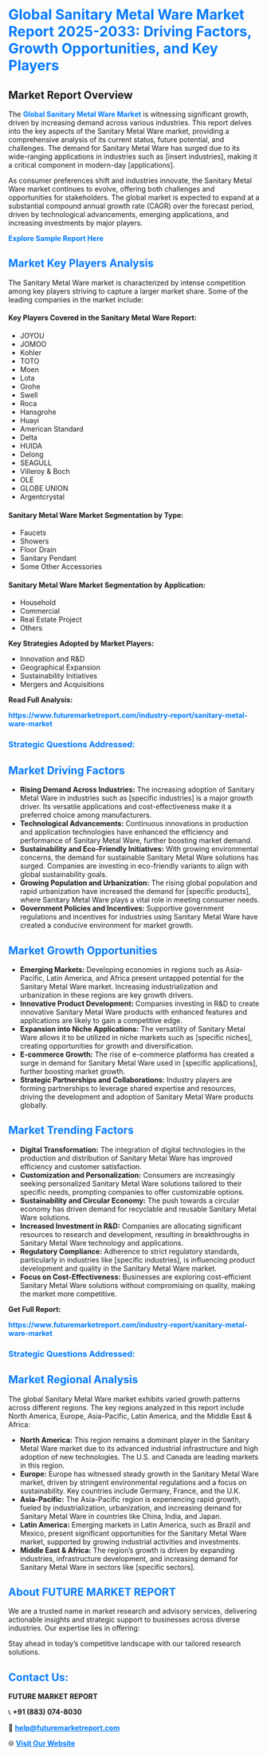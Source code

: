 <h1 style="color: #007BFF;">Global Sanitary Metal Ware Market Report 2025-2033: Driving Factors, Growth Opportunities, and Key Players</h1>

<section id="overview">
<h2>Market Report Overview</h2>
<p>The <a href="https://www.futuremarketreport.com/industry-report/sanitary-metal-ware-market" style="color: #007BFF; text-decoration: none;"><strong>Global Sanitary Metal Ware Market</strong></a> is witnessing significant growth, driven by increasing demand across various industries. This report delves into the key aspects of the Sanitary Metal Ware market, providing a comprehensive analysis of its current status, future potential, and challenges. The demand for Sanitary Metal Ware has surged due to its wide-ranging applications in industries such as [insert industries], making it a critical component in modern-day [applications].</p>
<p>As consumer preferences shift and industries innovate, the Sanitary Metal Ware market continues to evolve, offering both challenges and opportunities for stakeholders. The global market is expected to expand at a substantial compound annual growth rate (CAGR) over the forecast period, driven by technological advancements, emerging applications, and increasing investments by major players.</p>
</section>

<section id="overview">
<p><a href="https://www.futuremarketreport.com/request-sample/reportId=88599" style="color: #007BFF; text-decoration: none;"><strong>Explore Sample Report Here</strong></a></p>
</section>

<section id="key-players">
<h2 style="color: #007BFF;">Market Key Players Analysis</h2>
<p>The Sanitary Metal Ware market is characterized by intense competition among key players striving to capture a larger market share. Some of the leading companies in the market include:</p>
<h4>Key Players Covered in the Sanitary Metal Ware Report:</h4>
<ul><li>JOYOU</li><li>JOMOO</li><li>Kohler</li><li>TOTO</li><li>Moen</li><li>Lota</li><li>Grohe</li><li>Swell</li><li>Roca</li><li>Hansgrohe</li><li>Huayi</li><li>American Standard</li><li>Delta</li><li>HUIDA</li><li>Delong</li><li>SEAGULL</li><li>Villeroy &amp; Boch</li><li>OLE</li><li>GLOBE UNION</li><li>Argentcrystal</li></ul>
<h4>Sanitary Metal Ware Market Segmentation by Type:</h4>
<ul><li>Faucets</li><li>Showers</li><li>Floor Drain</li><li>Sanitary Pendant</li><li>Some Other Accessories</li></ul>

<h4>Sanitary Metal Ware Market Segmentation by Application:</h4>
<ul><li>Household</li><li>Commercial</li><li>Real Estate Project</li><li>Others</li></ul>
<p><strong>Key Strategies Adopted by Market Players:</strong></p>
<ul>
<li>Innovation and R&D</li>
<li>Geographical Expansion</li>
<li>Sustainability Initiatives</li>
<li>Mergers and Acquisitions</li>
</ul>
</section>

<section>
<p><strong>Read Full Analysis: </strong></p><a href="https://www.futuremarketreport.com/industry-report/sanitary-metal-ware-market" style="color: #007BFF; text-decoration: none;"><strong>https://www.futuremarketreport.com/industry-report/sanitary-metal-ware-market</strong></a>
<h3 style="color: #007BFF;">Strategic Questions Addressed:</h3>
</section>

<section id="driving-factors">
<h2 style="color: #007BFF;">Market Driving Factors</h2>
<ul>
<li><strong>Rising Demand Across Industries:</strong> The increasing adoption of Sanitary Metal Ware in industries such as [specific industries] is a major growth driver. Its versatile applications and cost-effectiveness make it a preferred choice among manufacturers.</li>
<li><strong>Technological Advancements:</strong> Continuous innovations in production and application technologies have enhanced the efficiency and performance of Sanitary Metal Ware, further boosting market demand.</li>
<li><strong>Sustainability and Eco-Friendly Initiatives:</strong> With growing environmental concerns, the demand for sustainable Sanitary Metal Ware solutions has surged. Companies are investing in eco-friendly variants to align with global sustainability goals.</li>
<li><strong>Growing Population and Urbanization:</strong> The rising global population and rapid urbanization have increased the demand for [specific products], where Sanitary Metal Ware plays a vital role in meeting consumer needs.</li>
<li><strong>Government Policies and Incentives:</strong> Supportive government regulations and incentives for industries using Sanitary Metal Ware have created a conducive environment for market growth.</li>
</ul>
</section>

<section id="growth-opportunities">
<h2 style="color: #007BFF;">Market Growth Opportunities</h2>
<ul>
<li><strong>Emerging Markets:</strong> Developing economies in regions such as Asia-Pacific, Latin America, and Africa present untapped potential for the Sanitary Metal Ware market. Increasing industrialization and urbanization in these regions are key growth drivers.</li>
<li><strong>Innovative Product Development:</strong> Companies investing in R&D to create innovative Sanitary Metal Ware products with enhanced features and applications are likely to gain a competitive edge.</li>
<li><strong>Expansion into Niche Applications:</strong> The versatility of Sanitary Metal Ware allows it to be utilized in niche markets such as [specific niches], creating opportunities for growth and diversification.</li>
<li><strong>E-commerce Growth:</strong> The rise of e-commerce platforms has created a surge in demand for Sanitary Metal Ware used in [specific applications], further boosting market growth.</li>
<li><strong>Strategic Partnerships and Collaborations:</strong> Industry players are forming partnerships to leverage shared expertise and resources, driving the development and adoption of Sanitary Metal Ware products globally.</li>
</ul>
</section>

<section id="trending-factors">
<h2 style="color: #007BFF;">Market Trending Factors</h2>
<ul>
<li><strong>Digital Transformation:</strong> The integration of digital technologies in the production and distribution of Sanitary Metal Ware has improved efficiency and customer satisfaction.</li>
<li><strong>Customization and Personalization:</strong> Consumers are increasingly seeking personalized Sanitary Metal Ware solutions tailored to their specific needs, prompting companies to offer customizable options.</li>
<li><strong>Sustainability and Circular Economy:</strong> The push towards a circular economy has driven demand for recyclable and reusable Sanitary Metal Ware solutions.</li>
<li><strong>Increased Investment in R&D:</strong> Companies are allocating significant resources to research and development, resulting in breakthroughs in Sanitary Metal Ware technology and applications.</li>
<li><strong>Regulatory Compliance:</strong> Adherence to strict regulatory standards, particularly in industries like [specific industries], is influencing product development and quality in the Sanitary Metal Ware market.</li>
<li><strong>Focus on Cost-Effectiveness:</strong> Businesses are exploring cost-efficient Sanitary Metal Ware solutions without compromising on quality, making the market more competitive.</li>
</ul>
</section>

<section>
<p><strong>Get Full Report: </strong></p><a href="https://www.futuremarketreport.com/industry-report/sanitary-metal-ware-market" style="color: #007BFF; text-decoration: none;"><strong>https://www.futuremarketreport.com/industry-report/sanitary-metal-ware-market</strong></a>
<h3 style="color: #007BFF;">Strategic Questions Addressed:</h3>
</section>


<section id="regional-analysis">
<h2 style="color: #007BFF;">Market Regional Analysis</h2>
<p>The global Sanitary Metal Ware market exhibits varied growth patterns across different regions. The key regions analyzed in this report include North America, Europe, Asia-Pacific, Latin America, and the Middle East & Africa:</p>
<ul>
<li><strong>North America:</strong> This region remains a dominant player in the Sanitary Metal Ware market due to its advanced industrial infrastructure and high adoption of new technologies. The U.S. and Canada are leading markets in this region.</li>
<li><strong>Europe:</strong> Europe has witnessed steady growth in the Sanitary Metal Ware market, driven by stringent environmental regulations and a focus on sustainability. Key countries include Germany, France, and the U.K.</li>
<li><strong>Asia-Pacific:</strong> The Asia-Pacific region is experiencing rapid growth, fueled by industrialization, urbanization, and increasing demand for Sanitary Metal Ware in countries like China, India, and Japan.</li>
<li><strong>Latin America:</strong> Emerging markets in Latin America, such as Brazil and Mexico, present significant opportunities for the Sanitary Metal Ware market, supported by growing industrial activities and investments.</li>
<li><strong>Middle East & Africa:</strong> The region’s growth is driven by expanding industries, infrastructure development, and increasing demand for Sanitary Metal Ware in sectors like [specific sectors].</li>
</ul>
</section>

<footer>
<h2 style="color: #007BFF;">About FUTURE MARKET REPORT</h2>
<p>We are a trusted name in market research and advisory services, delivering actionable insights and strategic support to businesses across diverse industries. Our expertise lies in offering:</p>

<p>Stay ahead in today’s competitive landscape with our tailored research solutions.</p>

<h2 style="color: #007BFF;">Contact Us:</h2>
<p><strong>FUTURE MARKET REPORT</strong></p>
<p>📞 <strong>+91 (883) 074-8030</strong></p>
<p>📧 <strong><a href="mailto:help@futuremarketreport.com" style="color: #007BFF;">help@futuremarketreport.com</a></strong></p>
<p>🌐 <strong><a href="https://www.futuremarketreport.com/" style="color: #007BFF;">Visit Our Website</a></strong></p>
</footer>